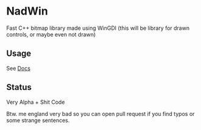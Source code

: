 # NadWin

Fast C++ bitmap library made using WinGDI (this will be library for drawn controls, or maybe even not drawn)

## Usage

See [Docs](./Docs/)

## Status

Very Alpha + Shit Code  

Btw. me england very bad so you can open pull request if you find typos or some strange sentences.
